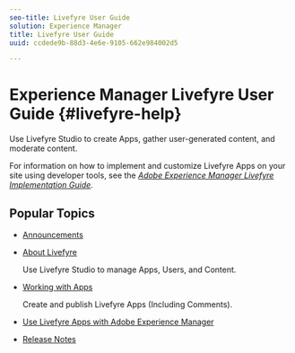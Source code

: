 ```yaml
---
seo-title: Livefyre User Guide
solution: Experience Manager
title: Livefyre User Guide
uuid: ccdede9b-88d3-4e6e-9105-662e984002d5

---
```


# Experience Manager Livefyre User Guide {#livefyre-help}

Use Livefyre Studio to create Apps, gather user-generated content, and moderate content.

For information on how to implement and customize Livefyre Apps on your site using developer tools, see the [*Adobe Experience Manager Livefyre Implementation Guide*](/help/implementation/home.md).

## Popular Topics

* [Announcements](c-anouncements.md#c_anouncements)

* [About Livefyre](c-product.md#c_product)

  Use Livefyre Studio to manage Apps, Users, and Content.  

* [Working with Apps](c-about-apps/c-about-apps.md#c_about_apps)

  Create and publish Livefyre Apps (Including Comments).

* [Use Livefyre Apps with Adobe Experience Manager](https://helpx.adobe.com/experience-manager/6-4/sites/administering/using/livefyre.html)
    
* [Release Notes](c-rn/c-rn.md#c_rn)

